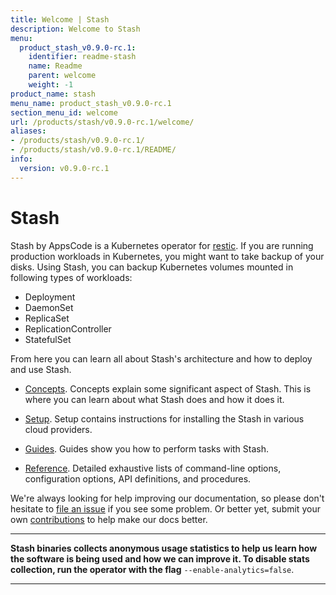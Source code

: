 ```yaml
---
title: Welcome | Stash
description: Welcome to Stash
menu:
  product_stash_v0.9.0-rc.1:
    identifier: readme-stash
    name: Readme
    parent: welcome
    weight: -1
product_name: stash
menu_name: product_stash_v0.9.0-rc.1
section_menu_id: welcome
url: /products/stash/v0.9.0-rc.1/welcome/
aliases:
- /products/stash/v0.9.0-rc.1/
- /products/stash/v0.9.0-rc.1/README/
info:
  version: v0.9.0-rc.1
---
```


# Stash
 Stash by AppsCode is a Kubernetes operator for [restic](https://restic.net). If you are running production workloads in Kubernetes, you might want to take backup of your disks. Using Stash, you can backup Kubernetes volumes mounted in following types of workloads:

- Deployment
- DaemonSet
- ReplicaSet
- ReplicationController
- StatefulSet

From here you can learn all about Stash's architecture and how to deploy and use Stash.

- [Concepts](/products/stash/v0.9.0-rc.1/concepts/). Concepts explain some significant aspect of Stash. This is where you can learn about what Stash does and how it does it.

- [Setup](/products/stash/v0.9.0-rc.1/setup/). Setup contains instructions for installing
  the Stash in various cloud providers.

- [Guides](/products/stash/v0.9.0-rc.1/guides/latest/). Guides show you how to perform tasks with Stash.

- [Reference](/products/stash/v0.9.0-rc.1/reference/). Detailed exhaustive lists of
command-line options, configuration options, API definitions, and procedures.

We're always looking for help improving our documentation, so please don't hesitate to [file an issue](https://github.com/stashed/stash/issues/new) if you see some problem. Or better yet, submit your own [contributions](/products/stash/v0.9.0-rc.1/CONTRIBUTING) to help
make our docs better.

---

**Stash binaries collects anonymous usage statistics to help us learn how the software is being used and how we can improve it. To disable stats collection, run the operator with the flag** `--enable-analytics=false`.

---
